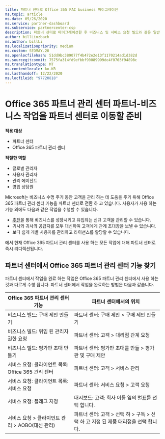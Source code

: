 ```yaml
---
title: 파트너 센터로 Office 365 PAC business 마이그레이션
ms.topic: article
ms.date: 05/26/2020
ms.service: partner-dashboard
ms.subservice: partnercenter-csp
description: 파트너 센터로 마이그레이션한 후 비즈니스 및 서비스 요청 빌드와 같은 일반적인 Office 365 파트너 관리 센터 (PAC) 기능을 찾습니다.
author: billLinzbach
ms.author: billLi
ms.localizationpriority: medium
ms.custom: SEOMAY.20
ms.openlocfilehash: 51dd9bc389077f4b472e2e13f1170214ad1d382d
ms.sourcegitcommit: 7575fa314fd9efbbf90089999de4f0703f94898c
ms.translationtype: MT
ms.contentlocale: ko-KR
ms.lasthandoff: 12/22/2020
ms.locfileid: "97720818"
---
```

# <a name="office-365-partner-admin-center-partners---get-ready-to-move-business-operations-to-partner-center"></a>Office 365 파트너 관리 센터 파트너-비즈니스 작업을 파트너 센터로 이동할 준비

**적용 대상** 

- 파트너 센터
- Office 365 파트너 관리 센터

**적절한 역할**

- 글로벌 관리자
- 사용자 관리자
- 관리 에이전트
- 영업 상담원

Microsoft는 비즈니스 수명 주기 동안 고객을 관리 하는 데 도움을 주기 위해 Office 365 파트너 관리 센터 기능을 파트너 센터로 전환 하 고 있습니다. 사용자가 사용 하는 기능 외에도 다음과 같은 작업을 수행할 수 있습니다.

- [추천](referrals.md)을 통해 비즈니스를 성장시키고 유입되는 신규 고객을 관리할 수 있습니다.
- 귀사와 귀사의 공급자를 모두 대신하여 고객에게 관계 초대장을 보낼 수 있습니다.
- 보다 쉽게 개별 사용자를 관리하고 라이선스를 할당할 수 있습니다.

에서 현재 Office 365 파트너 관리 센터를 사용 하는 모든 작업에 대해 파트너 센터로 즉시 리디렉션됩니다.

## <a name="find-office-365-partner-admin-center-features-in-partner-center"></a>파트너 센터에서 Office 365 파트너 관리 센터 기능 찾기

파트너 센터에서 작업을 완료 하는 작업은 Office 365 파트너 관리 센터에서 사용 하는 것과 다르게 수행 됩니다. 파트너 센터에서 작업을 완료하는 방법은 다음과 같습니다.

| Office 365 파트너 관리 센터 기능                       | 파트너 센터에서의 위치 | 
|   -----------------------------------------------  | -------------- |
| 비즈니스 빌드: 구매 제안 만들기 | 파트너 센터: 구매 제안 > 구매 제안 만들기 |
| 비즈니스 빌드: 위임 된 관리자 권한 요청 | 파트너 센터: 고객 > 대리점 관계 요청 |
| 비즈니스 빌드: 평가판 초대 만들기 | 파트너 센터: 평가판 초대를 만들 > 평가판 및 구매 제안 |
| 서비스 요청: 클라이언트 목록: Office 365 관리 센터 | 파트너 센터: 고객 > 서비스 관리 |
| 서비스 요청: 클라이언트 목록: 서비스 요청 | 파트너 센터: 서비스 요청 > 고객 요청 |
| 서비스 요청: 플래그 지정 | 대시보드: 고객: 회사 이름 옆의 별표를 선택 합니다. |
| 서비스 요청 > 클라이언트 관리 > AOBO(대신 관리) | 파트너 센터: 고객 > 선택 하 > 구독 > 선택 하 고 지정 된 제품 대리점을 선택 합니다. |

